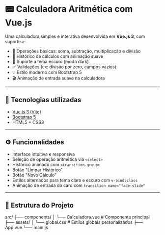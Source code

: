 # 📟 Calculadora Aritmética com Vue.js

Uma calculadora simples e interativa desenvolvida em **Vue.js 3**, com suporte a:

- 🧮 Operações básicas: soma, subtração, multiplicação e divisão  
- 📜 Histórico de cálculos com animação suave  
- 🌙 Suporte a tema escuro (modo dark)  
- ✅ Validações (ex: divisão por zero, campos vazios)  
- 💡 Estilo moderno com Bootstrap 5  
- 🎬 Animação de entrada suave na calculadora  

---

## 🚀 Tecnologias utilizadas

- [Vue.js 3 (Vite)](https://vitejs.dev/)
- [Bootstrap 5](https://getbootstrap.com/)
- HTML5 + CSS3


---

## ⚙️ Funcionalidades

- Interface intuitiva e responsiva
- Seleção de operação aritmética via `<select>`
- Histórico animado com `<transition-group>`
- Botão "Limpar Histórico"
- Botão "Novo Cálculo"
- Estilos alternados para tema claro e escuro com `v-bind:class`
- Animação de entrada do card com `transition name="fade-slide"`

---

## 📁 Estrutura do Projeto

src/
├── components/
│ └── Calculadora.vue # Componente principal
├── assets/
│ └── global.css # Estilos globais personalizados
├── App.vue
└── main.js


